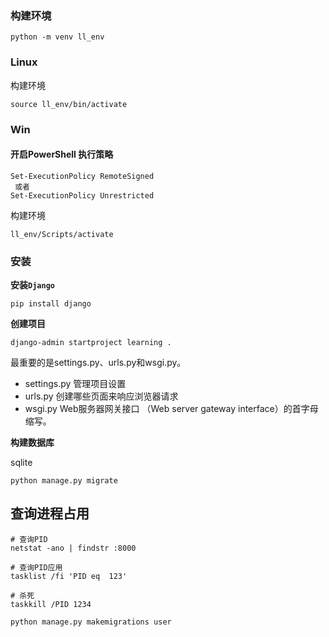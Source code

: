 

### 构建环境
```
python -m venv ll_env
```

### Linux

构建环境

```
source ll_env/bin/activate
```
### Win

####  开启PowerShell 执行策略
```
Set-ExecutionPolicy RemoteSigned
 或者
Set-ExecutionPolicy Unrestricted
```

构建环境

```
ll_env/Scripts/activate
```

### 安装

**安装`Django`**

```
pip install django
```

**创建项目**

```
django-admin startproject learning .
```

最重要的是settings.py、urls.py和wsgi.py。

- settings.py 管理项目设置
- urls.py 创建哪些页面来响应浏览器请求
- wsgi.py  Web服务器网关接口 （Web server gateway interface）的首字母缩写。


**构建数据库**

sqlite
```
python manage.py migrate
```



## 查询进程占用

```
# 查询PID
netstat -ano | findstr :8000

# 查询PID应用
tasklist /fi 'PID eq  123'

# 杀死
taskkill /PID 1234
```


```
python manage.py makemigrations user


```